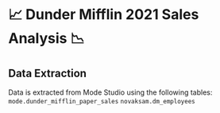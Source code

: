 # :chart_with_upwards_trend: Dunder Mifflin 2021 Sales Analysis :chart_with_downwards_trend:

## Data Extraction
Data is extracted from Mode Studio using the following tables:  
`mode.dunder_mifflin_paper_sales` 
`novaksam.dm_employees` 
